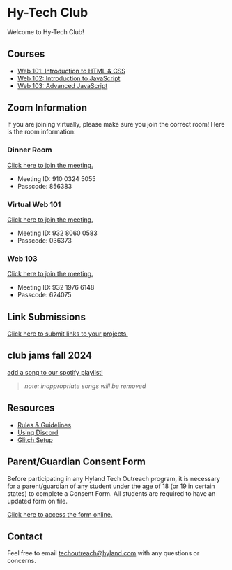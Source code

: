 <style>
  .markdown-body > h1:first-child:not([id]) {
    display: none;
  }

  h1#hy-tech-club {
    margin-top: 0 !important;
  }
</style>

# Hy-Tech Club
Welcome to Hy-Tech Club!

## Courses
- [Web 101: Introduction to HTML & CSS](/web-101)
- [Web 102: Introduction to JavaScript](/web-102)
- [Web 103: Advanced JavaScript](/web-103)

## Zoom Information
If you are joining virtually, please make sure you join the correct room! Here is the room information:

### Dinner Room
[Click here to join the meeting.](https://hyland.zoom.us/j/91003245055?pwd=iNRzY3fZz1diwn1SHs90MIekOD77n8.1)

- Meeting ID: 910 0324 5055
- Passcode: 856383

### Virtual Web 101
[Click here to join the meeting.](https://hyland.zoom.us/j/93280600583?pwd=a1PRnubRe3G5HLo1nqbeUT4LQNrkBb.1)

- Meeting ID: 932 8060 0583
- Passcode: 036373

### Web 103
[Click here to join the meeting.](https://hyland.zoom.us/j/93219766148?pwd=OvBbRlxRTPOOBkYsMbaOXOSmOWBMMs.1)

- Meeting ID: 932 1976 6148
- Passcode: 624075

## Link Submissions
[Click here to submit links to your projects.](GlitchLink.md)

## club jams fall 2024
[add a song to our spotify playlist!](https://open.spotify.com/playlist/5iZ4KCbm0XuhpbtVEeyBuh?si=e244fc8cbe374be8&pt=bda67660ad0361e80a19a92c33f7e7e0)

>_note: inappropriate songs will be removed_

## Resources
- [Rules & Guidelines](/RulesAndGuidelines)
- [Using Discord](/DiscordUse)
- [Glitch Setup](/GlitchSetup.md)

## Parent/Guardian Consent Form
Before participating in any Hyland Tech Outreach program, it is necessary for a parent/guardian of any student under the age of 18 (or 19 in certain states) to complete a Consent Form. All students are required to have an updated form on file.

[Click here to access the form online.](https://unityforms.onbase.com/HSIDB/UnityForm.aspx?d1=AdrvirQPpbk%2fK8N%2fmU7zlZ4mwqZaJKU5IfdbClMYdbyFrgdw2YhKV9yGhxDGytB9U8A5uigiD1fnrt0%2fJmKvEzSu1S6ylzH52OiTbeLVjX8AcquU7dimjNQlyyF%2biPTmZhG0M%2fg74cfhplG2u%2fBI5XmVbEEPxq1PRLELOt3y6oSvbFgf6h1LdG%2fRKBTkGcuRGQIk9Ng%2brVPsEl%2fmKjwXqlAu%2fv0F13hHLO7K9hZXE%2fP80mQK1evTlimpvwxy%2bmT%2fBg%3d%3d)

## Contact
Feel free to email [techoutreach@hyland.com](mailto:techoutreach@hyland.com) with any questions or concerns.
